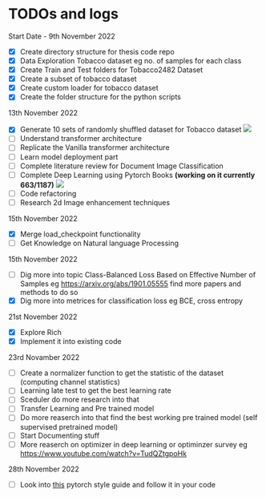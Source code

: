 # TODOs and logs 

Start Date - 9th November 2022
- [X] Create directory structure for thesis code repo
- [X] Data Exploration Tobacco dataset eg no. of samples for each class
- [X] Create Train and Test folders for Tobacco2482 Dataset
- [X] Create a subset of tobacco dataset
- [X] Create custom loader for tobacco dataset 
- [X] Create the folder structure for the python scripts

13th November 2022
- [X] Generate 10 sets of randomly shuffled dataset for Tobacco dataset ![](https://geps.dev/progress/100)
- [ ] Understand transformer architecture
- [ ] Replicate the Vanilla transformer architecture
- [ ] Learn model deployment part
- [ ] Complete literature review for Document Image Classification
- [ ] Complete Deep Learning using Pytorch Books **(working on it currently 663/1187)** ![](https://geps.dev/progress/55)
- [ ] Code refactoring
- [ ] Research 2d Image enhancement techniques

15th November 2022
- [X] Merge load_checkpoint functionality
- [ ] Get Knowledge on Natural language Processing

15th November 2022 
- [ ] Dig more into topic Class-Balanced Loss Based on Effective Number of Samples eg https://arxiv.org/abs/1901.05555 find more papers and methods to do so
- [X] Dig more into metrices for classification loss eg BCE, cross entropy

21st November 2022
- [X] Explore Rich 
- [X] Implement it into existing code

23rd Novamber 2022
- [ ] Create a normalizer function to get the statistic of the dataset (computing channel statistics)
- [ ] Learning late test to get the best learning rate
- [ ] Sceduler do more research into that
- [ ] Transfer Learning and Pre trained model
- [ ] Do more reaserch into that find the best working pre trained model (self supervised pretrained model)
- [ ] Start Documenting stuff
- [ ] More reaserch on optimizer in deep learning or optiminzer survey eg https://www.youtube.com/watch?v=TudQZtgpoHk

28th November 2022
- [ ] Look into [this](https://github.com/IgorSusmelj/pytorch-styleguide#recommended-code-structure-for-training-your-model) pytorch style guide and follow it in your code 

